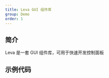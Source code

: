 ```yaml
---
title: Leva GUI 组件库
group: Demo
order: 1
---
```


## 简介

Leva 是一套 GUI 组件库，可用于快速开发控制面板

## 示例代码

<code src="./index.tsx"></code>
